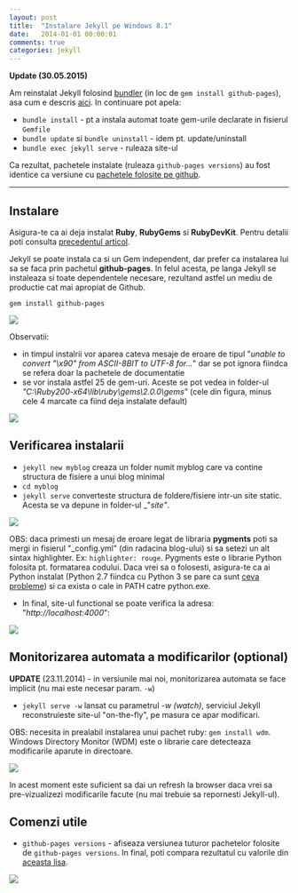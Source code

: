 ```yaml
---
layout: post
title:  "Instalare Jekyll pe Windows 8.1"
date:   2014-01-01 00:00:01
comments: true
categories: jekyll
---
```



**Update (30.05.2015)**

Am reinstalat Jekyll folosind [bundler](http://bundler.io) (in loc de `gem install github-pages`), asa cum e descris [aici](https://help.github.com/articles/using-jekyll-with-pages/#installing-jekyll).
In continuare pot apela:

- `bundle install` - pt a instala automat toate gem-urile declarate in fisierul `Gemfile`
- `bundle update` si `bundle uninstall` - idem pt. update/uninstall
- `bundle exec jekyll serve` - ruleaza site-ul

Ca rezultat, pachetele instalate (ruleaza `github-pages versions`) au fost identice ca versiune cu [pachetele folosite pe github](https://pages.github.com/versions/).

----

## Instalare

Asigura-te ca ai deja instalat **Ruby**, **RubyGems** si **RubyDevKit**. Pentru detalii poti consulta [precedentul articol](http://maran.ro/2013/12/31/instalare-ruby-rubygems-si-rubydevkit-pe-windows-81-64bit/).

Jekyll se poate instala ca si un Gem independent, dar prefer ca instalarea lui sa se faca prin pachetul **github-pages**. In felul acesta, pe langa Jekyll se instaleaza si toate dependentele necesare, rezultand astfel un mediu de productie cat mai apropiat de Github.
    
`gem install github-pages`

 ![](https://dl.dropboxusercontent.com/u/43065769/blog/images/2014/installed-github-pages-cmd.png)

Observatii:
- in timpul instalrii vor aparea cateva mesaje de eroare de tipul "_unable to convert "\x90" from ASCII-8BIT to UTF-8 for..._" dar se pot ignora fiindca se refera doar la pachetele de documentatie
- se vor instala astfel 25 de gem-uri. Aceste se pot vedea in folder-ul _"C:\Ruby200-x64\lib\ruby\gems\2.0.0\gems"_ (cele din figura, minus cele 4 marcate ca fiind deja instalate default)

![](https://dl.dropboxusercontent.com/u/43065769/blog/images/2014/installed-github-pages.png)

## Verificarea instalarii

- `jekyll new myblog` creaza un folder numit myblog care va contine structura de fisiere a unui blog minimal
- `cd myblog`
- `jekyll serve` converteste structura de foldere/fisiere intr-un site static. Acesta se va depune in folder-ul _"_site"_.

![](https://dl.dropboxusercontent.com/u/43065769/blog/images/2014/testing-jekyll.png)

  OBS: daca primesti un mesaj de eroare legat de libraria **pygments** poti sa mergi in fisierul "_config.yml" (din radacina blog-ului) si sa setezi un alt sintax highlighter. Ex: `highlighter: rouge`. Pygments este o librarie Python folosita pt. formatarea codului. Daca vrei sa o folosesti, asigura-te ca ai Python instalat (Python 2.7 fiindca cu Python 3 se pare ca sunt [ceva probleme](http://stackoverflow.com/questions/17364028/jekyll-on-windows-pygments-not-working)) si ca exista o cale in PATH catre python.exe.

- In final, site-ul functional se poate verifica la adresa: "_http://localhost:4000_":

![](https://dl.dropboxusercontent.com/u/43065769/blog/images/2014/testing-jekyll-url.png)

## Monitorizarea automata a modificarilor (optional)

**UPDATE** (23.11.2014) - in versiunile mai noi, monitorizarea automata se face implicit (nu mai este necesar param. `-w`)

- `jekyll serve -w` lansat cu parametrul _-w (watch)_, serviciul Jekyll reconstruieste site-ul "on-the-fly", pe masura ce apar modificari.

 OBS: necesita in prealabil instalarea unui pachet ruby: `gem install wdm`. Windows Directory Monitor (WDM) este o librarie care detecteaza modificarile aparute in directoare.

![](https://dl.dropboxusercontent.com/u/43065769/blog/images/2014/jekyll-watch.png)

In acest moment este suficient sa dai un refresh la browser daca vrei sa pre-vizualizezi modificarile facute (nu mai trebuie sa repornesti Jekyll-ul).

## Comenzi utile

- `github-pages versions` - afiseaza versiunea tuturor pachetelor folosite de `github-pages versions`. In final, poti compara rezultatul cu valorile din [aceasta lisa](https://pages.github.com/versions/).

![](https://dl.dropboxusercontent.com/u/43065769/blog/images/2014/2014-11-23-github-pages-versions.jpg)